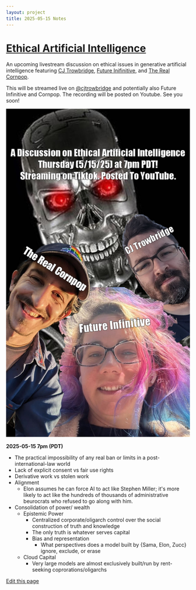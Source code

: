```yaml
---
layout: project
title: 2025-05-15 Notes
---
```


# [Ethical Artificial Intelligence](https://cjtrowbridge.com/projects/current/2025-05-15-AI-Ethics-Notes/)

An upcoming livestream discussion on ethical issues in generative artificial intelligence featuring [CJ Trowbridge](https://www.tiktok.com/@cjtrowbridge/video/7196557889358564651), [Future Inifinitive](https://www.tiktok.com/@lizthedeveloper/video/7501793836335648046), and [The Real Cornpop](https://www.tiktok.com/@therealcornpop/video/7501717015967681823).  

This will be streamed live on [@cjtrowbridge](https://www.tiktok.com/@cjtrowbridge) and potentially also Future Infinitive and Cornpop. The recording will be posted on Youtube. See you soon!  

<img src="/assets/images/ai-ethics-flyer.jpg" alt="Flyer" class="photo">

**2025-05-15 7pm (PDT)**

- The practical impossibility of any real ban or limits in a post-international-law world
- Lack of explicit consent vs fair use rights
- Derivative work vs stolen work
- Alignment
  - Elon assumes he can force AI to act like Stephen Miller; it's more likely to act like the hundreds of thousands of administrative beurocrats who refused to go along with him.
- Consolidation of power/ wealth
  - Epistemic Power
    - Centralized corporate/oligarch control over the social construction of truth and knowledge
    - The only truth is whatever serves capital
    - Bias and representation
      - What perspectives does a model built by {Sama, Elon, Zucc} ignore, exclude, or erase
  - Cloud Capital
    - Very large models are almost exclusively built/run by rent-seeking coprorations/oligarchs


[Edit this page](https://github.com/cjtrowbridge-com/cjtrowbridge.com/blob/main/projects/current/2025-05-15-AI-Ethics-Notes/index.md)
